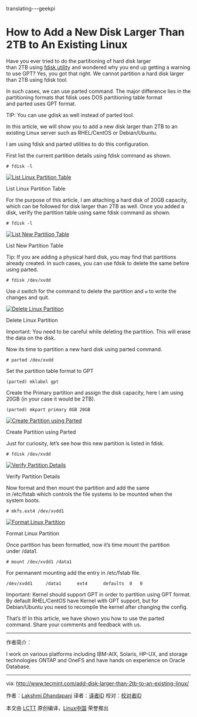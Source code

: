 translating---geekpi

How to Add a New Disk Larger Than 2TB to An Existing Linux
============================================================


Have you ever tried to do the partitioning of hard disk larger than 2TB using [fdisk utility][1] and wondered why you end up getting a warning to use GPT? Yes, you got that right. We cannot partition a hard disk larger than 2TB using fdisk tool.

In such cases, we can use parted command. The major difference lies in the partitioning formats that fdisk uses DOS partitioning table format and parted uses GPT format.

TIP: You can use gdisk as well instead of parted tool.

In this article, we will show you to add a new disk larger than 2TB to an existing Linux server such as RHEL/CentOS or Debian/Ubuntu.

I am using fdisk and parted utilities to do this configuration.

First list the current partition details using fdisk command as shown.

```
# fdisk -l
```
[
 ![List Linux Partition Table](http://www.tecmint.com/wp-content/uploads/2017/04/List-Linux-Partition-Table.png) 
][2]

List Linux Partition Table

For the purpose of this article, I am attaching a hard disk of 20GB capacity, which can be followed for disk larger than 2TB as well. Once you added a disk, verify the partition table using same fdisk command as shown.

```
# fdisk -l
```
[
 ![List New Partition Table](http://www.tecmint.com/wp-content/uploads/2017/04/List-New-Partition-Table.png) 
][3]

List New Partition Table

Tip: If you are adding a physical hard disk, you may find that partitions already created. In such cases, you can use fdsik to delete the same before using parted.

```
# fdisk /dev/xvdd
```

Use `d` switch for the command to delete the partition and `w` to write the changes and quit.

[
 ![Delete Linux Partition](http://www.tecmint.com/wp-content/uploads/2017/04/Delete-Linux-Partition.png) 
][4]

Delete Linux Partition

Important: You need to be careful while deleting the partition. This will erase the data on the disk.

Now its time to partition a new hard disk using parted command.

```
# parted /dev/xvdd
```

Set the partition table format to GPT

```
(parted) mklabel gpt
```

Create the Primary partition and assign the disk capacity, here I am using 20GB (in your case it would be 2TB).

```
(parted) mkpart primary 0GB 20GB
```
[
 ![Create Partition using Parted](http://www.tecmint.com/wp-content/uploads/2017/04/Create-Partition-using-Parted.png) 
][5]

Create Partition using Parted

Just for curiosity, let’s see how this new partition is listed in fdisk.

```
# fdisk /dev/xvdd
```
[
 ![Verify Partition Details](http://www.tecmint.com/wp-content/uploads/2017/04/Verify-Partition-Details.png) 
][6]

Verify Partition Details

Now format and then mount the partition and add the same in /etc/fstab which controls the file systems to be mounted when the system boots.

```
# mkfs.ext4 /dev/xvdd1
```
[
 ![Format Linux Partition](http://www.tecmint.com/wp-content/uploads/2017/04/Format-Linux-Partition.png) 
][7]

Format Linux Partition

Once partition has been formatted, now it’s time mount the partition under /data1.

```
# mount /dev/xvdd1 /data1
```

For permanent mounting add the entry in /etc/fstab file.

```
/dev/xvdd1     /data1      ext4      defaults  0   0
```

Important: Kernel should support GPT in order to partition using GPT format. By default RHEL/CentOS have Kernel with GPT support, but for Debian/Ubuntu you need to recompile the kernel after changing the config.

That’s it! In this article, we have shown you how to use the parted command. Share your comments and feedback with us.

--------------------------------------------------------------------------------

作者简介：

I work on various platforms including IBM-AIX, Solaris, HP-UX, and storage technologies ONTAP and OneFS and have hands on experience on Oracle Database.

-----------------------

via: http://www.tecmint.com/add-disk-larger-than-2tb-to-an-existing-linux/

作者：[Lakshmi Dhandapani][a]
译者：[译者ID](https://github.com/译者ID)
校对：[校对者ID](https://github.com/校对者ID)

本文由 [LCTT](https://github.com/LCTT/TranslateProject) 原创编译，[Linux中国](https://linux.cn/) 荣誉推出

[a]:http://www.tecmint.com/author/lakshmi/

[1]:http://www.tecmint.com/fdisk-commands-to-manage-linux-disk-partitions/
[2]:http://www.tecmint.com/wp-content/uploads/2017/04/List-Linux-Partition-Table.png
[3]:http://www.tecmint.com/wp-content/uploads/2017/04/List-New-Partition-Table.png
[4]:http://www.tecmint.com/wp-content/uploads/2017/04/Delete-Linux-Partition.png
[5]:http://www.tecmint.com/wp-content/uploads/2017/04/Create-Partition-using-Parted.png
[6]:http://www.tecmint.com/wp-content/uploads/2017/04/Verify-Partition-Details.png
[7]:http://www.tecmint.com/wp-content/uploads/2017/04/Format-Linux-Partition.png
[8]:http://www.tecmint.com/author/lakshmi/
[9]:http://www.tecmint.com/10-useful-free-linux-ebooks-for-newbies-and-administrators/
[10]:http://www.tecmint.com/free-linux-shell-scripting-books/
